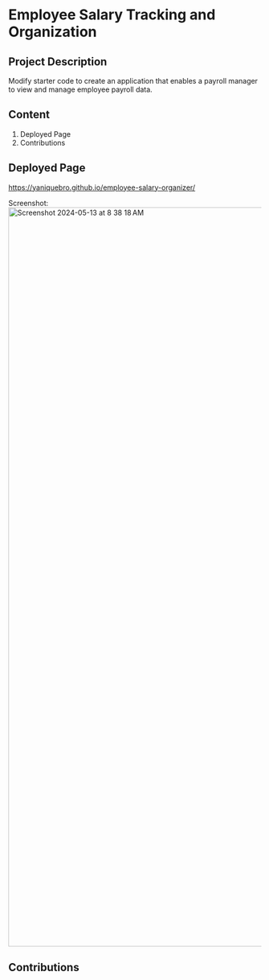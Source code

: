 # Employee Salary Tracking and Organization 

## Project Description
Modify starter code to create an application that enables a payroll manager to view and manage employee payroll data.
## Content
1. Deployed Page
2. Contributions

## Deployed Page
https://yaniquebro.github.io/employee-salary-organizer/

Screenshot:
<img width="1470" alt="Screenshot 2024-05-13 at 8 38 18 AM" src="https://github.com/yaniquebro/employee-salary-organizer/assets/158354516/38e3c099-828d-4e75-b37b-7367aa78118a">


## Contributions 


